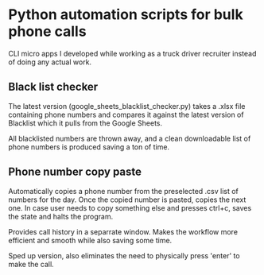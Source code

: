 # Python automation scripts for bulk phone calls

CLI micro apps I developed while working as a truck driver recruiter instead of doing any actual work.

## Black list checker

The latest version (google_sheets_blacklist_checker.py) takes a .xlsx file containing phone numbers and compares it against the latest version of Blacklist which it pulls from the Google Sheets.
 
All blacklisted numbers are thrown away, and a clean downloadable list of phone numbers is produced saving a ton of time.

## Phone number copy paste

Automatically copies a phone number from the preselected .csv list of numbers for the day. Once the copied number is pasted, copies the next one. In case user needs to copy something else and presses ctrl+c, saves the state and halts the program. 

Provides call history in a separrate window. Makes the workflow more efficient and smooth while also saving some time.

Sped up version, also eliminates the need to physically press 'enter' to make the call. 
